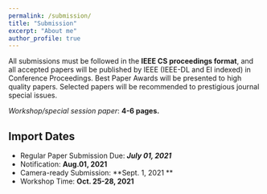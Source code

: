 ```yaml
---
permalink: /submission/
title: "Submission"
excerpt: "About me"
author_profile: true
---
```


All submissions must be followed in the **IEEE CS proceedings format**, and all accepted papers will be published by IEEE (IEEE-DL and EI indexed) in Conference Proceedings. Best Paper Awards will be presented to high quality papers. Selected papers will be recommended to prestigious journal special issues.

_Workshop/special session paper_: **4-6 pages.**

## Import Dates

* Regular Paper Submission Due: _**July 01, 2021**_
* Notification: **Aug.01, 2021**
* Camera-ready Submission: **Sept. 1, 2021 **
* Workshop Time: **Oct. 25-28, 2021**
